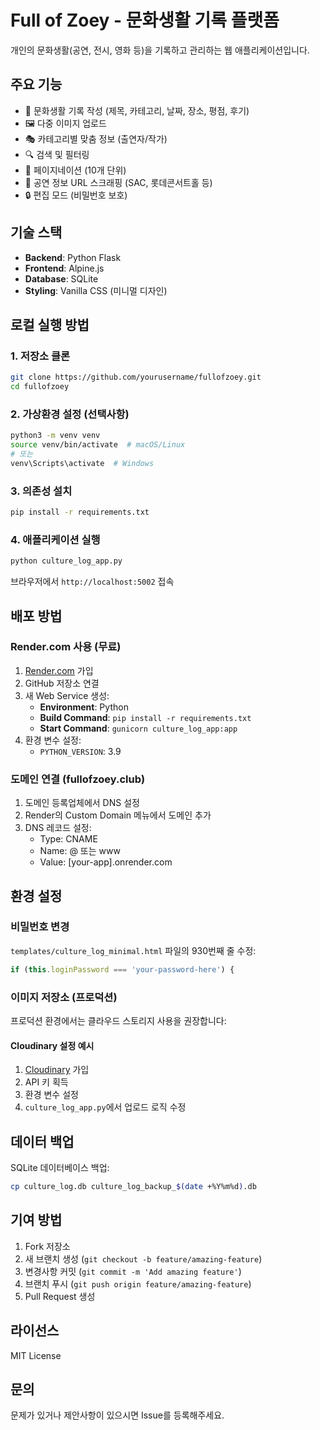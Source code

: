 # Full of Zoey - 문화생활 기록 플랫폼

개인의 문화생활(공연, 전시, 영화 등)을 기록하고 관리하는 웹 애플리케이션입니다.

## 주요 기능

- 📝 문화생활 기록 작성 (제목, 카테고리, 날짜, 장소, 평점, 후기)
- 🖼️ 다중 이미지 업로드
- 🎭 카테고리별 맞춤 정보 (출연자/작가)
- 🔍 검색 및 필터링
- 📄 페이지네이션 (10개 단위)
- 🔗 공연 정보 URL 스크래핑 (SAC, 롯데콘서트홀 등)
- 🔒 편집 모드 (비밀번호 보호)

## 기술 스택

- **Backend**: Python Flask
- **Frontend**: Alpine.js
- **Database**: SQLite
- **Styling**: Vanilla CSS (미니멀 디자인)

## 로컬 실행 방법

### 1. 저장소 클론
```bash
git clone https://github.com/yourusername/fullofzoey.git
cd fullofzoey
```

### 2. 가상환경 설정 (선택사항)
```bash
python3 -m venv venv
source venv/bin/activate  # macOS/Linux
# 또는
venv\Scripts\activate  # Windows
```

### 3. 의존성 설치
```bash
pip install -r requirements.txt
```

### 4. 애플리케이션 실행
```bash
python culture_log_app.py
```

브라우저에서 `http://localhost:5002` 접속

## 배포 방법

### Render.com 사용 (무료)

1. [Render.com](https://render.com) 가입
2. GitHub 저장소 연결
3. 새 Web Service 생성:
   - **Environment**: Python
   - **Build Command**: `pip install -r requirements.txt`
   - **Start Command**: `gunicorn culture_log_app:app`
4. 환경 변수 설정:
   - `PYTHON_VERSION`: 3.9

### 도메인 연결 (fullofzoey.club)

1. 도메인 등록업체에서 DNS 설정
2. Render의 Custom Domain 메뉴에서 도메인 추가
3. DNS 레코드 설정:
   - Type: CNAME
   - Name: @ 또는 www
   - Value: [your-app].onrender.com

## 환경 설정

### 비밀번호 변경

`templates/culture_log_minimal.html` 파일의 930번째 줄 수정:
```javascript
if (this.loginPassword === 'your-password-here') {
```

### 이미지 저장소 (프로덕션)

프로덕션 환경에서는 클라우드 스토리지 사용을 권장합니다:

#### Cloudinary 설정 예시
1. [Cloudinary](https://cloudinary.com) 가입
2. API 키 획득
3. 환경 변수 설정
4. `culture_log_app.py`에서 업로드 로직 수정

## 데이터 백업

SQLite 데이터베이스 백업:
```bash
cp culture_log.db culture_log_backup_$(date +%Y%m%d).db
```

## 기여 방법

1. Fork 저장소
2. 새 브랜치 생성 (`git checkout -b feature/amazing-feature`)
3. 변경사항 커밋 (`git commit -m 'Add amazing feature'`)
4. 브랜치 푸시 (`git push origin feature/amazing-feature`)
5. Pull Request 생성

## 라이선스

MIT License

## 문의

문제가 있거나 제안사항이 있으시면 Issue를 등록해주세요.